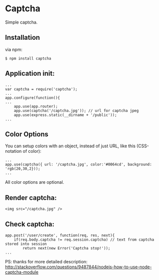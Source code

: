 # Captcha

Simple captcha.

## Installation

via npm:

	$ npm install captcha

## Application init:

	...
	var captcha = require('captcha');
	...
	app.configure(function(){
	...
		app.use(app.router);
		app.use(captcha('/captcha.jpg')); // url for captcha jpeg
		app.use(express.static(__dirname + '/public'));
	...

## Color Options

You can setup colors with an object, instead of just URL, like this (CSS-notation of color):

	...
	app.use(captcha({ url: '/captcha.jpg', color:'#0064cd', background: 'rgb(20,30,2}));
	...

All color options are optional.

## Render captcha:

	<img src="/captcha.jpg" />

## Check captcha:

	app.post('/user/create', function(req, res, next){
		if(req.body.captcha != req.session.captcha) // text from captcha stored into session
			return next(new Error('Captcha stop!'));
	...

PS: thanks for more detailed description: http://stackoverflow.com/questions/9487844/nodejs-how-to-use-node-captcha-module

